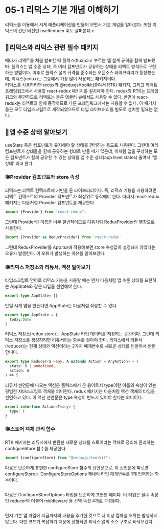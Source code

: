 # 05-1 리덕스 기본 개념 이해하기
리덕스를 이용해서 시계 애플리케이션을 만들어 보면서 기본 개념을 알아본다. 또한 리덕스의 간단 버전인 useReducer 훅도 살펴본다.c

## 🎈리덕스와 리덕스 관련 필수 패키지
메타가 리액트를 처음 발표할 때 플럭스(flux)라고 부르는 앱 설계 규격을 함께 발표했따. 플럭스는 앱 수준 상태, 즉 여러 컴포넌트가 공유하는 상태를
리액트 방식으로 구현하는 방법이다. 이후로 플럭스 설계 규격을 준수하는 오픈소스 라이브러리가 등장했는데, 리덕스(redux)는 그중에서 가장 많이 사용되는 패키지이다.  
리덕스를 사용하려면 redux와 @reduxjs/toolkit(줄여서 RTK) 패키지, 그리고 리액트 프레임워크에서 사용할 react-redux 패키지를 설치해야 한다.
redux와 RTK는 프레임워크와 무관하므로 리액트는 물론 앵귤러 뷰에서도 사용할 수 있다. 반면에 react-redux는 리액트와 함께 동작하므로
다른 프레임워크에서는 사용할 수 없다. 이 패키지들은 모두 타입스크립트로 제작되었으므로 타입 라이브러리를 별도로 설치할 필요는 없다.

## 🎈앱 수준 상태 알아보기
useState 훅은 컴포넌트가 유지해야 할 상태를 관리하는 용도로 사용된다. 그런데 여러 컴포넌트가 상태들을 함께 공유하는 형태로 만들 때가 많은데,
이처럼 앱을 구성하는 모든 컴포넌트가 함께 공유할 수 있는 상태를 앱 수준 상태(app level states) 줄여서 '앱 상태' 라고 한다.

### 🕸️Provider 컴포넌트와 store 속성
리덕스는 리액트 컨텍스트에 기반을 둔 라이브러리이다. 즉, 리덕스 기능을 사용하려면 리액트 컨텍스트의 Provider 컼포넌트가 최상위로 동작해야 한다.
따라서 react-redux 패키지는 다음처럼 Provider 컴포넌트를 제공한다

```typescript jsx
import {Provider} from "react-redux";
```
그런데 Provider란 이름은 너무 일반적이므로 다음처럼 ReduxProvider란 별칭으로 사용한다.
```typescript jsx
import {Provider as ReduxProvider} from 'react-redux'
```
그런데 ReduxProvider를 App.tsx에 적용해보면 store 속성값이 설정돼지 않았다는 오류가 발생한다. 이 오류가 발생하는 이유를 알아보겠다.

### 🕸️리덕스 저장소와 리듀서, 액션 알아보기
타입스크립트 언어로 리덕스 기능을 사용할 때는 먼저 다음처럼 앱 수준 상태를 표현하는 AppState와 같은 타입을 선언해야 한다.
```typescript jsx
export type AppState= {}
```
만일 시계 앱을 만든다면 AppState는 다음처럼 작성할 수 있다.
```typescript jsx
export type AppState = {
  today:Date
}
```
리덕스 저장소(redux store)는 AppState 타입 데이터를 저장하는 공간이다. 그런데 리덕스 저장소를 생성하려면 리듀서라는 함수를 알아야 한다.
리덕스에서 리듀서(reducer)는 현재 상태와 액션이라는 2가지 매개변수로 새로운 상태를 만들어서 반환합니다.
```typescript jsx
export type Reducer<S =any, A extends Action = AnyAction> = (
  state: S | undefined,
  action: A
) => S
```
리듀서 선언문에 나오는 액션은 플럭스에서 온 용어로서 type이란 이름의 속성이 있는 평범한 자바스크립트 객체를 의미한다. redux 패키지는 다음처럼
액션 객체의 타입을 선언하고 있다. 이 액션 선언문은 type 속성이 반드시 있어야 한다는 의미이다.
```typescript jsx
export interface Action<T=any> {
  type: T
}
```

### 🕸️스토어 객체 관리 함수
RTK 패키지는 리듀서에서 반환한 새로운 상태를 스토어라는 객체로 정리해 관리하는 configureStore 함수를 제공한다.

```typescript jsx
import {configureStore} from "@reduxjs/toolkit";
```
다음은 단순하게 표현한 configureStore 함수의 선언문으로, 이 선언문에 따르면 configureStore는
ConfigureStoreOptions 제네릭 타입  매개변수를 1개 입력받는 함수이다.
```typescript jsx

```
다음은 ConfigureStoreOptions 타입을 단순하게 표현한 예이다. 이 타입은 필수 속성인 reducer와 더불어 middleware 들 선택 속성 4개로 구성된다.
```typescript jsx

```
먼저 기본 앱 파일에 지금까지의 내용을 추가한 것으로 더 이상 컴파일 오류는 발생하지 않는다. 다만 코드가 복잡하기 때문에 전형적인
리덕스 앱의 소스 구조로 바꿔보겠다.














































